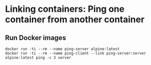 # Linking containers: Ping one container from another container

## Run Docker images
```shell
docker run -ti --rm --name ping-server alpine:latest
docker run -ti --rm --name ping-client --link ping-server:server alpine:latest ping -c 3 server
```
